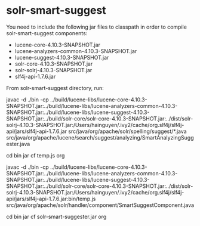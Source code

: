# solr-smart-suggest

You need to include the following jar files to classpath in order to compile solr-smart-suggest components:
- lucene-core-4.10.3-SNAPSHOT.jar
- lucene-analyzers-common-4.10.3-SNAPSHOT.jar
- lucene-suggest-4.10.3-SNAPSHOT.jar
- solr-core-4.10.3-SNAPSHOT.jar
- solr-solrj-4.10.3-SNAPSHOT.jar
- slf4j-api-1.7.6.jar


From solr-smart-suggest directory, run:

javac -d ./bin -cp ../build/lucene-libs/lucene-core-4.10.3-SNAPSHOT.jar:../build/lucene-libs/lucene-analyzers-common-4.10.3-SNAPSHOT.jar:../build/lucene-libs/lucene-suggest-4.10.3-SNAPSHOT.jar:../build/solr-core/solr-core-4.10.3-SNAPSHOT.jar:../dist/solr-solrj-4.10.3-SNAPSHOT.jar:/Users/hainguyen/.ivy2/cache/org.slf4j/slf4j-api/jars/slf4j-api-1.7.6.jar src/java/org/apache/solr/spelling/suggest/*.java src/java/org/apache/lucene/search/suggest/analyzing/SmartAnalyzingSuggester.java

cd bin
jar cf temp.js org 


javac -d ./bin -cp ../build/lucene-libs/lucene-core-4.10.3-SNAPSHOT.jar:../build/lucene-libs/lucene-analyzers-common-4.10.3-SNAPSHOT.jar:../build/lucene-libs/lucene-suggest-4.10.3-SNAPSHOT.jar:../build/solr-core/solr-core-4.10.3-SNAPSHOT.jar:../dist/solr-solrj-4.10.3-SNAPSHOT.jar:/Users/hainguyen/.ivy2/cache/org.slf4j/slf4j-api/jars/slf4j-api-1.7.6.jar:bin/temp.js src/java/org/apache/solr/handler/component/SmartSuggestComponent.java

cd bin
jar cf solr-smart-suggester.jar org





